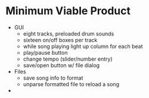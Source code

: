 # Minimum Viable Product

- GUI
    - eight tracks, preloaded drum sounds
    - sixteen on/off boxes per track
    - while song playing light up column for each beat
    - play/pause button
    - change tempo (slider/number entry)
    - save/open button w/ file dialog
- Files
    - save song info to format
    - unparse formatted file to reload a song
- 
